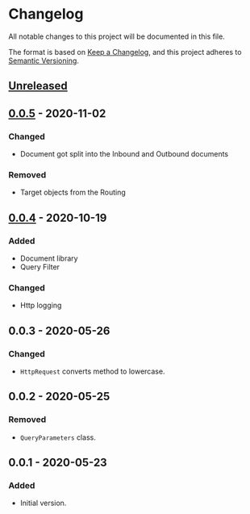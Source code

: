 # Changelog
All notable changes to this project will be documented in this file.

The format is based on [Keep a Changelog](https://keepachangelog.com/en/1.0.0/),
and this project adheres to [Semantic Versioning](https://semver.org/spec/v2.0.0.html).

## [Unreleased]
## [0.0.5] - 2020-11-02
### Changed
- Document got split into the Inbound and Outbound documents

### Removed
- Target objects from the Routing

## [0.0.4] - 2020-10-19
### Added
- Document library
- Query Filter

### Changed
- Http logging

## 0.0.3 - 2020-05-26
### Changed
- `HttpRequest` converts method to lowercase.

## 0.0.2 - 2020-05-25
### Removed
- `QueryParameters` class.

## 0.0.1 - 2020-05-23
### Added
- Initial version.

[Unreleased]: https://github.com/f3ath/jessie/json-api-common/0.0.5...HEAD
[0.0.5]: https://github.com/f3ath/jessie/json-api-common/0.0.4...0.0.5
[0.0.4]: https://github.com/f3ath/jessie/json-api-common/0.0.3...0.0.4